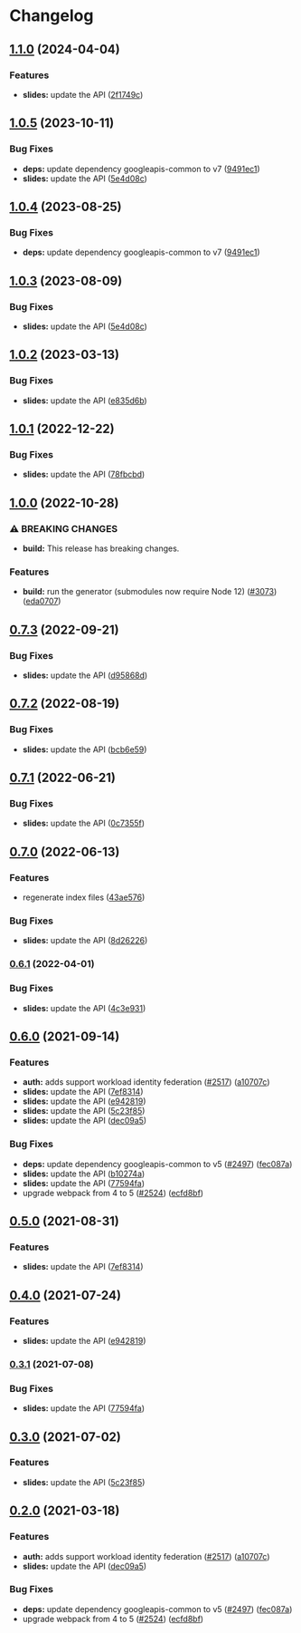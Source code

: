 # Changelog

## [1.1.0](https://github.com/googleapis/google-api-nodejs-client/compare/slides-v1.0.5...slides-v1.1.0) (2024-04-04)


### Features

* **slides:** update the API ([2f1749c](https://github.com/googleapis/google-api-nodejs-client/commit/2f1749cf582745263fbf4efe15f993f177aa2a93))

## [1.0.5](https://github.com/googleapis/google-api-nodejs-client/compare/slides-v1.0.4...slides-v1.0.5) (2023-10-11)


### Bug Fixes

* **deps:** update dependency googleapis-common to v7 ([9491ec1](https://github.com/googleapis/google-api-nodejs-client/commit/9491ec1cdc3c413e7d73edcfcd59cf5c28a7c855))
* **slides:** update the API ([5e4d08c](https://github.com/googleapis/google-api-nodejs-client/commit/5e4d08cfae8bfb43f4114931c9c7e0ca0ce492d8))

## [1.0.4](https://github.com/googleapis/google-api-nodejs-client/compare/slides-v1.0.3...slides-v1.0.4) (2023-08-25)


### Bug Fixes

* **deps:** update dependency googleapis-common to v7 ([9491ec1](https://github.com/googleapis/google-api-nodejs-client/commit/9491ec1cdc3c413e7d73edcfcd59cf5c28a7c855))

## [1.0.3](https://github.com/googleapis/google-api-nodejs-client/compare/slides-v1.0.2...slides-v1.0.3) (2023-08-09)


### Bug Fixes

* **slides:** update the API ([5e4d08c](https://github.com/googleapis/google-api-nodejs-client/commit/5e4d08cfae8bfb43f4114931c9c7e0ca0ce492d8))

## [1.0.2](https://github.com/googleapis/google-api-nodejs-client/compare/slides-v1.0.1...slides-v1.0.2) (2023-03-13)


### Bug Fixes

* **slides:** update the API ([e835d6b](https://github.com/googleapis/google-api-nodejs-client/commit/e835d6b5ca981c9a060b45d1fb6908484db09426))

## [1.0.1](https://github.com/googleapis/google-api-nodejs-client/compare/slides-v1.0.0...slides-v1.0.1) (2022-12-22)


### Bug Fixes

* **slides:** update the API ([78fbcbd](https://github.com/googleapis/google-api-nodejs-client/commit/78fbcbdd4e336d95f507160ebb7b6d25e4816763))

## [1.0.0](https://github.com/googleapis/google-api-nodejs-client/compare/slides-v0.7.3...slides-v1.0.0) (2022-10-28)


### ⚠ BREAKING CHANGES

* **build:** This release has breaking changes.

### Features

* **build:** run the generator (submodules now require Node 12) ([#3073](https://github.com/googleapis/google-api-nodejs-client/issues/3073)) ([eda0707](https://github.com/googleapis/google-api-nodejs-client/commit/eda07079dadab46a80b6f9ede618f4f43030169e))

## [0.7.3](https://github.com/googleapis/google-api-nodejs-client/compare/slides-v0.7.2...slides-v0.7.3) (2022-09-21)


### Bug Fixes

* **slides:** update the API ([d95868d](https://github.com/googleapis/google-api-nodejs-client/commit/d95868dc914f741962ffdc4af1146769544cd613))

## [0.7.2](https://github.com/googleapis/google-api-nodejs-client/compare/slides-v0.7.1...slides-v0.7.2) (2022-08-19)


### Bug Fixes

* **slides:** update the API ([bcb6e59](https://github.com/googleapis/google-api-nodejs-client/commit/bcb6e59002e24d3eb90609dbb4e8106d0137576d))

## [0.7.1](https://github.com/googleapis/google-api-nodejs-client/compare/slides-v0.7.0...slides-v0.7.1) (2022-06-21)


### Bug Fixes

* **slides:** update the API ([0c7355f](https://github.com/googleapis/google-api-nodejs-client/commit/0c7355f936123da3d1c7a69129b6260064d49745))

## [0.7.0](https://github.com/googleapis/google-api-nodejs-client/compare/slides-v0.6.1...slides-v0.7.0) (2022-06-13)


### Features

* regenerate index files ([43ae576](https://github.com/googleapis/google-api-nodejs-client/commit/43ae57651332bdf31af52ea3abb9e2934798a404))


### Bug Fixes

* **slides:** update the API ([8d26226](https://github.com/googleapis/google-api-nodejs-client/commit/8d262269dc9465f8ed74a7c4b9ecfcc7a6545c08))

### [0.6.1](https://github.com/googleapis/google-api-nodejs-client/compare/slides-v0.6.0...slides-v0.6.1) (2022-04-01)


### Bug Fixes

* **slides:** update the API ([4c3e931](https://github.com/googleapis/google-api-nodejs-client/commit/4c3e9310fe4faf8ca1b22c92af01576d57c8b4fe))

## [0.6.0](https://www.github.com/googleapis/google-api-nodejs-client/compare/slides-v0.5.0...slides-v0.6.0) (2021-09-14)


### Features

* **auth:** adds support workload identity federation ([#2517](https://www.github.com/googleapis/google-api-nodejs-client/issues/2517)) ([a10707c](https://www.github.com/googleapis/google-api-nodejs-client/commit/a10707c477759e7c9ef6360a2fe800856fb600c1))
* **slides:** update the API ([7ef8314](https://www.github.com/googleapis/google-api-nodejs-client/commit/7ef8314c55e53f84a49f2cb182cf40753ec3d7ec))
* **slides:** update the API ([e942819](https://www.github.com/googleapis/google-api-nodejs-client/commit/e94281991063194424eb53dc3e7e55e6ed1e8646))
* **slides:** update the API ([5c23f85](https://www.github.com/googleapis/google-api-nodejs-client/commit/5c23f850a1edbdf9dabc75cb742514e02755aa79))
* **slides:** update the API ([dec09a5](https://www.github.com/googleapis/google-api-nodejs-client/commit/dec09a553fdbaf84f7c7fd61a5b02e844b2fa4d2))


### Bug Fixes

* **deps:** update dependency googleapis-common to v5 ([#2497](https://www.github.com/googleapis/google-api-nodejs-client/issues/2497)) ([fec087a](https://www.github.com/googleapis/google-api-nodejs-client/commit/fec087abcf3d994dd41c3ffa0a0c12b1f9f09dae))
* **slides:** update the API ([b10274a](https://www.github.com/googleapis/google-api-nodejs-client/commit/b10274a6744d896b1c50e5665ba110bf09c4e97e))
* **slides:** update the API ([77594fa](https://www.github.com/googleapis/google-api-nodejs-client/commit/77594fa6224ed331af32ceb31a12962fef1126d2))
* upgrade webpack from 4 to 5  ([#2524](https://www.github.com/googleapis/google-api-nodejs-client/issues/2524)) ([ecfd8bf](https://www.github.com/googleapis/google-api-nodejs-client/commit/ecfd8bfcd06e1beabff7ec9a8c4000222379eb8d))

## [0.5.0](https://www.github.com/googleapis/google-api-nodejs-client/compare/slides-v0.4.0...slides-v0.5.0) (2021-08-31)


### Features

* **slides:** update the API ([7ef8314](https://www.github.com/googleapis/google-api-nodejs-client/commit/7ef8314c55e53f84a49f2cb182cf40753ec3d7ec))

## [0.4.0](https://www.github.com/googleapis/google-api-nodejs-client/compare/slides-v0.3.1...slides-v0.4.0) (2021-07-24)


### Features

* **slides:** update the API ([e942819](https://www.github.com/googleapis/google-api-nodejs-client/commit/e94281991063194424eb53dc3e7e55e6ed1e8646))

### [0.3.1](https://www.github.com/googleapis/google-api-nodejs-client/compare/slides-v0.3.0...slides-v0.3.1) (2021-07-08)


### Bug Fixes

* **slides:** update the API ([77594fa](https://www.github.com/googleapis/google-api-nodejs-client/commit/77594fa6224ed331af32ceb31a12962fef1126d2))

## [0.3.0](https://www.github.com/googleapis/google-api-nodejs-client/compare/slides-v0.2.0...slides-v0.3.0) (2021-07-02)


### Features

* **slides:** update the API ([5c23f85](https://www.github.com/googleapis/google-api-nodejs-client/commit/5c23f850a1edbdf9dabc75cb742514e02755aa79))

## [0.2.0](https://www.github.com/googleapis/google-api-nodejs-client/compare/slides-v0.1.0...slides-v0.2.0) (2021-03-18)


### Features

* **auth:** adds support workload identity federation ([#2517](https://www.github.com/googleapis/google-api-nodejs-client/issues/2517)) ([a10707c](https://www.github.com/googleapis/google-api-nodejs-client/commit/a10707c477759e7c9ef6360a2fe800856fb600c1))
* **slides:** update the API ([dec09a5](https://www.github.com/googleapis/google-api-nodejs-client/commit/dec09a553fdbaf84f7c7fd61a5b02e844b2fa4d2))


### Bug Fixes

* **deps:** update dependency googleapis-common to v5 ([#2497](https://www.github.com/googleapis/google-api-nodejs-client/issues/2497)) ([fec087a](https://www.github.com/googleapis/google-api-nodejs-client/commit/fec087abcf3d994dd41c3ffa0a0c12b1f9f09dae))
* upgrade webpack from 4 to 5  ([#2524](https://www.github.com/googleapis/google-api-nodejs-client/issues/2524)) ([ecfd8bf](https://www.github.com/googleapis/google-api-nodejs-client/commit/ecfd8bfcd06e1beabff7ec9a8c4000222379eb8d))
